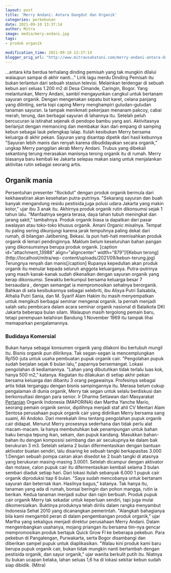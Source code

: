 ```yaml
---
layout: post
title: 'Merry Andani: Antara Dangdut dan Organik'
categories: perkebunan
date: 2021-09-10 13:37:14
author: Mitra
image: media/mery-andani.jpg
tags:
- produk organik

modification_time: 2021-09-10 13:37:14
blogger_orig_url: "http://www.mitrausahatani.com/merry-andani-antara-dangdut-dan.html"
---
```


...antara kita berdua terhalang dinding pemisah yang tak mungkin dilalui
walaupun sampai di akhir nanti..." Lirik lagu merdu Dinding Pemisah itu bukan
terlantun dari sebuah stasiun televisi. Melainkan terdengar di sebuah kebun
asri seluas 1.200 m2 di Desa Cimande, Caringin, Bogor. Yang melantunkan, Merry
Andani, sambil mengayunkan cangkul untuk bertanam sayuran organik. Dengan
mengenakan sepatu bot karet, celana panjang yang dilinting, serta topi caping
Merry menghampiri guludan-guludan tanaman sayuran. Ia tampak menikmati
pekerjaan menanam pakcoy, cabai merah, terung, dan berbagai sayuran di
lahannya itu. Setelah peluh bercucuran ia istirahat sejenak di pendopo bambu
yang asri. Aktivitasnya berlanjut dengan memancing dan membakar ikan dari
empang di samping kebun sebagai lauk pelengkap lalap. Itulah kesibukan Merry
bersama keluarga di akhir pekan. Sayuran yang disantap dipetik dari hasil
kebunnya "Sayuran lebih manis dan renyah karena dibudidayakan secara organik,"
ungkap Merry panggilan akrab Merry Andani. Trubus yang dibekali sekantong
terung merasakan manisnya terong organik itu di rumah. Merry biasanya baru
kembali ke Jakarta selepas makan siang untuk menjalankan aktivitas rutin
sebagai seorang artis.

## Organik mania

Persentuhan presenter "Rockdut" dengan produk organik bermula dari
kekhawatiran akan kesehatan putra-putrinya. "Sekarang sayuran dan buah banyak
mengandung residu pestisida,juga polusi udara Jakarta yang makin kotor," ujar
ibu 3 anak itu. Akhirnya produk organik rutin dikonsumsi sejak 1 tahun lalu.
"Manfaatnya segera terasa, daya tahan tubuh meningkat dan jarang sakit,"
tambahnya. Produk organik biasa ia dapatkan dari pasar swalayan atau toko-toko
khusus organik. Amani Organic misalnya. Tempat itu paling sering dikunjungi
karena jarak tempuhnya paling dekat dari rumah, di bilangan Jatibening,
Bekasi. Ia pun hati-hati memisahkan produk organik di lemari pendinginnya.
Maklum belum keseluruhan bahan pangan yang dikonsumsinya berupa produk
organik. [caption id="attachment_13988" align="aligncenter"
width="879"]![Kebun terong](http://localhost/mitra/wp-
content/uploads/2021/09/kebun-terung.jpg) Terungnya renyah dan manis[/caption]
Rupanya kepedulian akan produk organik itu menular kepada seluruh anggota
keluarganya. Putra-putrinya yang masih kanak-kanak sudah dikenalkan dengan
sayuran organik yang kerap dikonsumsi. Sewaktu berkumpul bersama keluarga
besar 7 bersaudara , dengan semangat ia mempromosikan sehatnya berorganik.
Bahkan di sela kesibukannya sebagai selebriti, ibu Alisya Putri Salsabila,
Athalia Putri Sania, dan M. Syarif Alam Hakim itu masih menyempatkan untuk
mengikuti berbagai seminar mengenai organik. Ia pernah menjadi salah satu
pembicara dalam acara seminar organik nasional di Balaikota DKI Jakarta
beberapa bulan silam. Walaupun masih tergolong pemain baru, tetapi perempuan
kelahiran Bandung 1 November 1969 itu tampak lihai memaparkan pengalamannya.

### Budidaya Komersial

Bukan hanya sebagai konsumen organik yang dilakoni ibu bertubuh mungil itu.
Bisnis organik pun diliriknya. Tak segan-segan ia mencemplungkan Rp150-juta
untuk usaha pembuatan pupuk organik cair. "Pengolahan pupuk sudah berjalan
sejak 6 bulan lalu," paparnya bersemangat. Lokasi pengolahan di kediamannya.
"Lahan yang dibutuhkan tidak terlalu luas kok, hanya 500 m2," katanya.
Kegiatan itu dilakukan di setiap akhir pekan bersama keluarga dan dibantu 3
orang pegawainya. Profesinya sebagai artis tidak terganggu dengan bisnis
sampingannya itu. Merasa belum cukup pengalaman di dunia organik, Merry tak
segan untuk selalu berdiskusi dan berkonsultasi dengan para senior. Ir Dharma
Setiawan dari Masyarakat [Pertanian](https://www.mitrausahatani.com/pertanian
"Pertanian") Organik Indonesia (MAPORINA) dan Martha Yanche Mario, seorang
pemain organik senior, dipilihnya menjadi staf ahli CV Mentari Alam Sentosa
perusahaan pupuk organik cair yang didirikan Merry bersama sang suami, Ali
Andoko. Dari merekalah ilmu tentang pengolahan pupuk organik cair didapat.
Menurut Merry prosesnya sederhana dan tidak perlu alat macam-macam. Ia hanya
membutuhkan bak penampungan untuk bahan baku berupa tepung ikan, sekam, dan
pupuk kandang. Masukkan bahan-bahan itu dengan komposisi seimbang dan air
secukupnya ke dalam bak berukuran 3 m3. Setelah selama 2 bulan difermentasikan
dengan bantuan aktivator buatan sendiri, lalu disaring ke sebuah tangki
berkapasitas 3.000 1.Dengan sebuah pompa cairan akan disedot ke 2 buah tangki
di atasnya yang berukuran masing-masing 3.0001. Setelah dicampur dengan
aktivator dan molase, calon pupuk cair itu difermentasikan kembali selama 3
bulan sembari diaduk setiap hari. Dari lokasi itulah sebanyak 6.000 1 pupuk
cair organik diproduksi tiap 6 bulan. "Saya sudah mencobanya untuk bertanam
sayuran dan beternak ikan. Hasilnya bagus," katanya. Tak hanya itu, tanaman
yang ada di rumah, bonsai beringin dan pohon mangga, rutin ia berikan. Kedua
tanaman menjadi subur dan rajin berbuah. Produk pupuk cair organik Merry tak
sekadar untuk keperluan sendiri, tapi juga mulai dikomersialkan. Buktinya
produknya telah dirilis dalam rangka menyambut Indonesia Sehat 2010 yang
dicanangkan pemerintah. "Alangkah bahagianya bila kami mengambil peran di
dalam pengembangan produk organik," ujar Martha yang sekaligus menjadi
direktur perusahaan Merry Andani. Dalam mengembangkan usahanya, mojang
priangan itu bersama tim-nya gencar mempromosikan produk bertajuk Quick Grow
Fl ke beberapa pekebun. Para pekebun di Pangalengan, Purwakarta, serta Bogor
disambangi dan diberikan sampel pupuk untuk diaplikasikan. "Walau kini produk
kami baru berupa pupuk organik cair, bukan tidak mungkin nanti bertambah
dengan pestisida organik, dan sayur organik," ujar wanita berkulit putih itu.
Niatnya itu bukan ucapan belaka, lahan seluas 1,6 ha di lokasi sekitar kebun
sudah siap dibidik. (Mitra)


